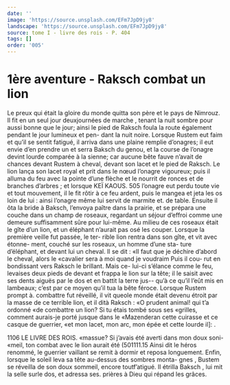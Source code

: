 ```yaml
---
date: ''
image: 'https://source.unsplash.com/EFm7JpD9jy8'
landscape: 'https://source.unsplash.com/EFm7JpD9jy8'
source: tome I - livre des rois - P. 404
tags: []
order: '005'
---
```


# 1ère aventure - Raksch combat un lion

Le preux qui était la gloire du monde quitta son père et le pays de Nimrouz. Il fit en un seul jour deuxjournées de marche , tenant la nuit sombre pour aussi bonne que le jour; ainsi le pied de Raksch foula la route également pendant le jour lumineux et pen- dant la nuit noire. Lorsque Rustem eut faim et qu’il
se sentit fatigué, il arriva dans une plaine remplie d’onagres; il eut envie d’en prendre un et serra Baksch du genou, et la course de l’onagre devint lourde comparée à la sienne; car aucune bête fauve n’avait de chances devant Rustem à cheval, devant
son lacet et le pied de Raksch. Le lion lança son lacet royal et prit dans le nœud l’onagre vigoureux;
puis il alluma du feu avec la pointe d’une flèche et le nourrit de ronces et de branches d’arbres ; et lorsque
KEÏ KAOUS. 505 l’onagre eut perdu toute vie et tout mouvement, il
le fit rôtir à ce feu ardent, puis le mangea et jeta les os loin de lui : ainsi l’onagre même lui servit de marmite et. de table. Ensuite il ôta la bride à Baksch, l’envoya paître dans la prairie, et se prépara une
couche dans un champ de roseaux, regardant un séjour d’effroi comme une demeure suffisamment
sûre pour lui-même. Au milieu de ces roseaux était le gîte d’un lion, et un éléphant n’aurait pas osé les
couper. Lorsque la première veille fut passée, le ter- rible lion rentra dans son gîte, et vit avec étonne- ment, couché sur les roseaux, un homme d’une sta- ture d’éléphant, et devant lui un cheval. Il se dit :
«Il faut que je déchire d’abord le cheval, alors le «cavalier sera à moi quand je voudraim Puis il cou- rut en bondissant vers Raksch le brillant. Mais ce- lui-ci s’élance comme le feu, levaises deux pieds de devant et frappa le lion sur la tête; il le saisit avec
ses dents aiguës par le dos et en battit la terre jus-- qu’à ce qu’il l’eût mis en lambeaux; c’est par ce
moyen qu’il tua la bête féroce. Lorsque Rustem prompt
à. combattre fut réveillé, il vit queole monde était devenu étroit par la masse de ce terrible lion, et il dità Raksch : «O prudent animal! qui t’a ordonné
«de combattre un lion? Si tu étais tombé sous ses «grilles, comment aurais-je porté jusque dans le «Mazenderan cette cuirasse et ce casque de guerrier, «et mon lacet, mon arc, mon épée et cette lourde
il]: .

1106 LE LIVRE DES ROIS. «massue? Si j’avais été averti dans mon doux soni-
«meil, ton combat avec le lion aurait été (501111.15 Ainsi dit le héros renommé, le guerrier vaillant se remit à dormir et reposa longuement. Enfin, lorsque le soleil leva sa tête au-dessus des sombres monta- gnes , Bustem se réveilla de son doux sommeil, encore toutf’atigué. Il étrilla Baksch , lui mit la selle surle dos,
et adressa ses. prières à Dieu qui répand les grâces.
